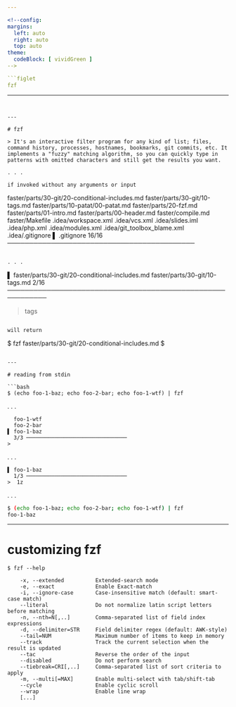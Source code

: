 ```yaml
---

<!--config:
margins:
  left: auto
  right: auto
  top: auto
theme:
  codeBlock: [ vividGreen ]
-->

```figlet
fzf
```

---
```


---

# fzf

> It's an interactive filter program for any kind of list; files, command history, processes, hostnames, bookmarks, git commits, etc. It implements a "fuzzy" matching algorithm, so you can quickly type in patterns with omitted characters and still get the results you want.

. . . 

if invoked without any arguments or input
```
  faster/parts/30-git/20-conditional-includes.md
  faster/parts/30-git/10-tags.md
  faster/parts/10-patat/00-patat.md
  faster/parts/20-fzf.md
  faster/parts/01-intro.md
  faster/parts/00-header.md
  faster/compile.md
  faster/Makefile
  .idea/workspace.xml
  .idea/vcs.xml
  .idea/slides.iml
  .idea/php.xml
  .idea/modules.xml
  .idea/git_toolbox_blame.xml
  .idea/.gitignore
▌ .gitignore
  16/16 ───────────────────────────────────────────
>
```

. . .

```
▌ faster/parts/30-git/20-conditional-includes.md
  faster/parts/30-git/10-tags.md
  2/16 ───────────────────────────────────────────────────────────
> tags
```

will return
```
$ fzf
faster/parts/30-git/20-conditional-includes.md
$
```

---

# reading from stdin

```bash
$ (echo foo-1-baz; echo foo-2-bar; echo foo-1-wtf) | fzf
```

. . . 


```
  foo-1-wtf
  foo-2-bar
▌ foo-1-baz
  3/3 ────────────────────────────────
>

```

. . .

```
▌ foo-1-baz
  1/3 ────────────────────────────────
>  1z
```

. . .

```bash
$ (echo foo-1-baz; echo foo-2-bar; echo foo-1-wtf) | fzf
foo-1-baz

```

---

# customizing fzf

```shell
$ fzf --help

    -x, --extended          Extended-search mode
    -e, --exact             Enable Exact-match
    -i, --ignore-case       Case-insensitive match (default: smart-case match)
    --literal               Do not normalize latin script letters before matching
    -n, --nth=N[,..]        Comma-separated list of field index expressions
    -d, --delimiter=STR     Field delimiter regex (default: AWK-style)
    --tail=NUM              Maximum number of items to keep in memory
    --track                 Track the current selection when the result is updated
    --tac                   Reverse the order of the input
    --disabled              Do not perform search
    --tiebreak=CRI[,..]     Comma-separated list of sort criteria to apply
    -m, --multi[=MAX]       Enable multi-select with tab/shift-tab
    --cycle                 Enable cyclic scroll
    --wrap                  Enable line wrap
    [...]
```
